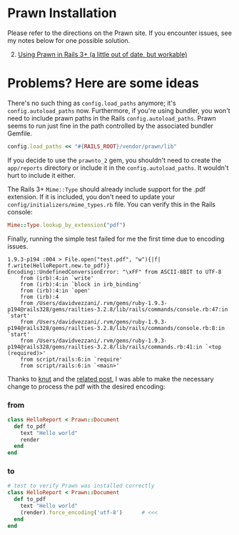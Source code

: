 Prawn Installation
=====

Please refer to the directions on the Prawn site.  If you encounter issues, see my notes below for one possible solution.

2. [Using Prawn in Rails 3+ (a little out of date, but workable)](https://github.com/prawnpdf/prawn/wiki/Using-Prawn-in-Rails-3)


Problems? Here are some ideas
=====

There's no such thing as ```config.load_paths``` anymore; it's ```config.autoload_paths``` now.  Furthermore, if you're using bundler, you won't need to include prawn paths in the Rails ```config.autoload_paths```.  Prawn seems to run just fine in the path controlled by the associated bundler Gemfile.

```ruby
config.load_paths << "#{RAILS_ROOT}/vendor/prawn/lib"
```

If you decide to use the ```prawnto_2``` gem, you shouldn't need to create the ```app/reports``` directory or include it in the ```config.autoload_paths```.  It wouldn't hurt to include it either.

The Rails 3+ ```Mime::Type``` should already include support for the .pdf extension.  If it is included, you don't need to update your ```config/initializers/mime_types.rb``` file.  You can verify this in the Rails console:

```ruby
Mime::Type.lookup_by_extension("pdf")
```

Finally, running the simple test failed for me the first time due to encoding issues.

```
1.9.3-p194 :004 > File.open("test.pdf", "w"){|f| f.write(HelloReport.new.to_pdf)}
Encoding::UndefinedConversionError: "\xFF" from ASCII-8BIT to UTF-8
	from (irb):4:in `write'
	from (irb):4:in `block in irb_binding'
	from (irb):4:in `open'
	from (irb):4
	from /Users/davidvezzani/.rvm/gems/ruby-1.9.3-p194@rails328/gems/railties-3.2.8/lib/rails/commands/console.rb:47:in `start'
	from /Users/davidvezzani/.rvm/gems/ruby-1.9.3-p194@rails328/gems/railties-3.2.8/lib/rails/commands/console.rb:8:in `start'
	from /Users/davidvezzani/.rvm/gems/ruby-1.9.3-p194@rails328/gems/railties-3.2.8/lib/rails/commands.rb:41:in `<top (required)>'
	from script/rails:6:in `require'
	from script/rails:6:in `<main>'
```

Thanks to [knut](http://stackoverflow.com/users/676874/knut) and the [related post](http://stackoverflow.com/questions/13003287/encodingundefinedconversionerror), I was able to make the necessary change to process the pdf with the desired encoding:

### from

```ruby
class HelloReport < Prawn::Document
  def to_pdf
    text "Hello world"
    render
  end
end
```

### to

```ruby
# test to verify Prawn was installed correctly
class HelloReport < Prawn::Document
  def to_pdf
    text "Hello world"
    (render).force_encoding('utf-8')      # <<<
  end
end
```

